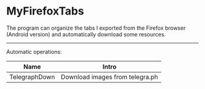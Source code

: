 # MyFirefoxTabs

The program can organize the tabs I exported from the Firefox browser (Android version) and automatically download some resources.

---

Automatic operations:

| Name | Intro |
| ---- | ---- |
| TelegraphDown | Download images from telegra.ph |
